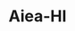 ---
title: Aiea-HI
slug: aiea-hi
f_state:
- cms/state/hawaii.md
f_locations:
- cms/payday-loan/money-mart-21435.md
- cms/payday-loan/money-mart-21438.md
- cms/payday-loan/money-mart-21439.md
- cms/payday-loan/mr-cash-inc-22087.md
- cms/payday-loan/royal-cash-llc-26097.md
updated-on: '2024-05-30T13:41:28.615Z'
created-on: '2024-05-30T13:41:28.615Z'
published-on: '2024-05-30T13:54:32.469Z'
f_city: Aiea
layout: '[city].html'
tags: city
---
